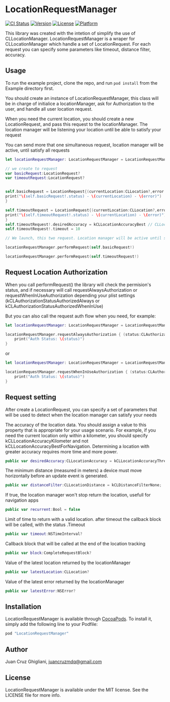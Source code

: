 # LocationRequestManager

[![CI Status](http://img.shields.io/travis/juancruzmdq/LocationRequestManager.svg?style=flat)](https://travis-ci.org/juancruzmdq/LocationRequestManager.svg?branch=master)
[![Version](https://img.shields.io/cocoapods/v/LocationRequestManager.svg?style=flat)](http://cocoapods.org/pods/LocationRequestManager)
[![License](https://img.shields.io/cocoapods/l/LocationRequestManager.svg?style=flat)](http://cocoapods.org/pods/LocationRequestManager)
[![Platform](https://img.shields.io/cocoapods/p/LocationRequestManager.svg?style=flat)](http://cocoapods.org/pods/LocationRequestManager)


This library was created with the intetion of simplify the use of CLLocationManager. LocationRequestManager is a wraper for CLLocationManager which handle a set of LocationRequest. For each request you can specify some parameters like timeout, distance filter, accuracy.


## Usage

To run the example project, clone the repo, and run `pod install` from the Example directory first.

You should create an instance of LocationRequestManager, this class will be in charge of initialice a locationManager, ask for Authorization to the user, and handle all user location request.

When you need the current location, you should create a new LocationRequest, and pass this request to the locationManager. The location manager will be listening your location until be able to satisfy your request

You can send more that one simultaneous request, location manager will be active, until satisfy all requests

```swift
let locationRequestManager: LocationRequestManager = LocationRequestManager()

// we create to request
var basicRequest:LocationRequest?
var timeoutRequest:LocationRequest?


self.basicRequest = LocationRequest{(currentLocation:CLLocation?,error: NSError?)->Void in
print("\(self.basicRequest!.status) - \(currentLocation) - \(error)")
}

self.timeoutRequest = LocationRequest{(currentLocation:CLLocation?,error: NSError?)->Void in
print("\(self.timeoutRequest!.status) - \(currentLocation) - \(error)")
}
self.timeoutRequest!.desiredAccuracy = kCLLocationAccuracyBest // CLLocationAccuracy
self.timeoutRequest!.timeout = 10

// We launch, this two request. Location manager will be active until satisfy this two request o reach the timeout limit

locationRequestManager.performRequest(self.basicRequest!)

locationRequestManager.performRequest(self.timeoutRequest!)


```

## Request Location Authorization

When you call performRequest() the library will check the permision's status, and if necessary will call  requestAlwaysAuthorization or requestWhenInUseAuthorization depending your plist settings (kCLAuthorizationStatusAuthorizedAlways or kCLAuthorizationStatusAuthorizedWhenInUse)

But you can also call the request auth flow when you need, for example:

```swift
let locationRequestManager: LocationRequestManager = LocationRequestManager()

locationRequestManager.requestAlwaysAuthorization { (status:CLAuthorizationStatus) in
    print("Auth Status: \(status)")
}

```
or

```swift
let locationRequestManager: LocationRequestManager = LocationRequestManager()

locationRequestManager.requestWhenInUseAuthorization { (status:CLAuthorizationStatus) in
    print("Auth Status: \(status)")
}

```
## Request setting

After create a LocationRequest, you can specify a set of parameters that will be used to detect when the location manager can satisfy your needs


The accuracy of the location data. You should assign a value to this property that is appropriate for your usage scenario. For example, if you need the current location only within a kilometer, you should specify kCLLocationAccuracyKilometer and not kCLLocationAccuracyBestForNavigation. Determining a location with greater accuracy requires more time and more power.
```swift
public var desiredAccuracy:CLLocationAccuracy = kCLLocationAccuracyThreeKilometers
```

The minimum distance (measured in meters) a device must move horizontally before an update event is generated.
```swift
public var distanceFilter:CLLocationDistance = kCLDistanceFilterNone;
```

If true, the location manager won't stop return the location, usefull for navigation apps
```swift
public var recurrent:Bool = false
```

Limit of time to return with a valid location. after timeout the callback block will be called, with the status .Timeout
```swift
public var timeout:NSTimeInterval?
```

Callback block that will be called at the end of the location tracking
```swift
public var block:CompleteRequestBlock?
```

Value of the latest location returned by the locationManager
```swift
public var latestLocation:CLLocation?
```

Value of the latest error returned by the locationManager
```swift
public var latestError:NSError?
```


## Installation

LocationRequestManager is available through [CocoaPods](http://cocoapods.org). To install
it, simply add the following line to your Podfile:

```ruby
pod "LocationRequestManager"
```

## Author

Juan Cruz Ghigliani, juancruzmdq@gmail.com

## License

LocationRequestManager is available under the MIT license. See the LICENSE file for more info.
